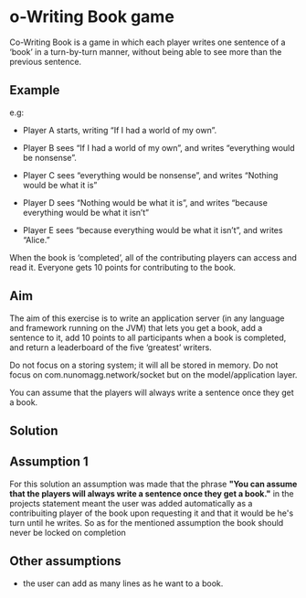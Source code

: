 # o-Writing Book game

Co-Writing Book is a game in which each player writes one sentence of a ‘book’ in a turn-by-turn manner, without being able to see more than the previous sentence.

## Example

e.g: 
- Player A starts, writing “If I had a world of my own”.

- Player B sees “If I had a world of my own”, and writes “everything would be nonsense”.

- Player C sees “everything would be nonsense”, and writes “Nothing would be what it is”

- Player D sees “Nothing would be what it is”, and writes “because everything would be what it isn’t”

- Player E sees “because everything would be what it isn’t”, and writes “Alice.”

When the book is ‘completed’, all of the contributing players can access and read it. Everyone gets 10 points for contributing to the book.


## Aim
The aim of this exercise is to write an application server (in any language and framework running on the JVM) that lets you get a book, add a sentence to it, add 10 points to all participants when a book is completed, and return a leaderboard of the five ‘greatest’ writers.

Do not focus on a storing system; it will all be stored in memory. Do not focus on com.nunomagg.network/socket but on the model/application layer.

You can assume that the players will always write a sentence once they get a book.

## Solution

## Assumption 1
For this solution an assumption was made that the phrase **"You can assume that the players will always write a sentence once they get a book."**
in the projects statement meant the user was added automatically as a contribuiting player of the book upon requesting it and that it would be he's
turn until he writes.
So as for the mentioned assumption the book should never be locked on completion

## Other assumptions
- the user can add as many lines as he want to a book.
